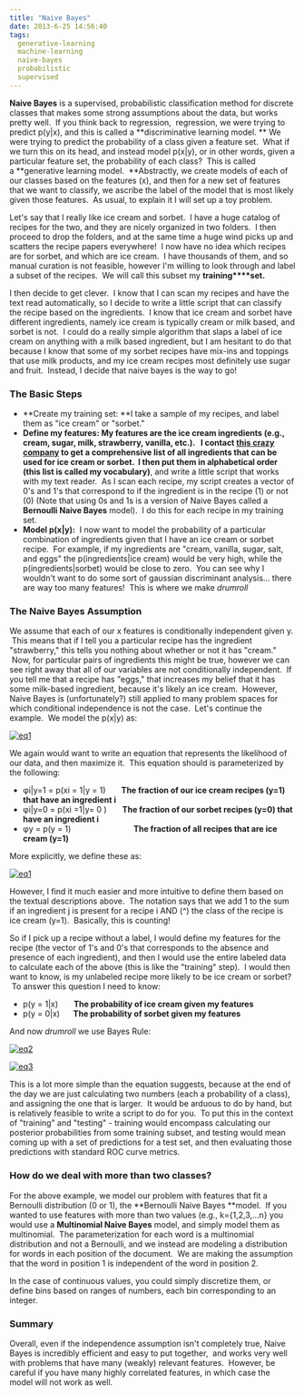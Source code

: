 ```yaml
---
title: "Naive Bayes"
date: 2013-6-25 14:56:40
tags:
  generative-learning
  machine-learning
  naive-bayes
  probabilistic
  supervised
---
```



**Naive Bayes** is a supervised, probabilistic classification method for discrete classes that makes some strong assumptions about the data, but works pretty well.  If you think back to regression,  regression, we were trying to predict p(y|x), and this is called a **discriminative learning model. ** We were trying to predict the probability of a class given a feature set.  What if we turn this on its head, and instead model p(x|y), or in other words, given a particular feature set, the probability of each class?  This is called a **generative learning model.  **Abstractly, we create models of each of our classes based on the features (x), and then for a new set of features that we want to classify, we ascribe the label of the model that is most likely given those features.  As usual, to explain it I will set up a toy problem.

Let's say that I really like ice cream and sorbet.  I have a huge catalog of recipes for the two, and they are nicely organized in two folders.  I then proceed to drop the folders, and at the same time a huge wind picks up and scatters the recipe papers everywhere!  I now have no idea which recipes are for sorbet, and which are ice cream.  I have thousands of them, and so manual curation is not feasible, however I'm willing to look through and label a subset of the recipes.  We will call this subset my **training****set.**

I then decide to get clever.  I know that I can scan my recipes and have the text read automatically, so I decide to write a little script that can classify the recipe based on the ingredients.  I know that ice cream and sorbet have different ingredients, namely ice cream is typically cream or milk based, and sorbet is not.  I could do a really simple algorithm that slaps a label of ice cream on anything with a milk based ingredient, but I am hesitant to do that because I know that some of my sorbet recipes have mix-ins and toppings that use milk products, and my ice cream recipes most definitely use sugar and fruit.  Instead, I decide that naive bayes is the way to go!

### **The Basic Steps**

- **Create my training set: **I take a sample of my recipes, and label them as "ice cream" or "sorbet."
- **Define my features: **My features are the ice cream ingredients (e.g., cream, sugar, milk, strawberry, vanilla, etc.).   I contact [this crazy company](http://www.mastersoncompany.com/ice_cream_ingredients.html) to get a comprehensive list of all ingredients that can be used for ice cream or sorbet.  I then put them in alphabetical order (this list is called my **vocabulary****)**, and write a little script that works with my text reader.  As I scan each recipe, my script creates a vector of 0's and 1's that correspond to if the ingredient is in the recipe (1) or not (0) (Note that using 0s and 1s is a version of Naive Bayes called a **Bernoulli Naive Bayes** model).  I do this for each recipe in my training set.
- **Model p(x|y):**  I now want to model the probability of a particular combination of ingredients given that I have an ice cream or sorbet recipe.  For example, if my ingredients are "cream, vanilla, sugar, salt, and eggs" the p(ingredients|ice cream) would be very high, while the p(ingredients|sorbet) would be close to zero.  You can see why I wouldn't want to do some sort of gaussian discriminant analysis... there are way too many features!  This is where we make *drumroll*

### **The Naive Bayes Assumption**

We assume that each of our x features is conditionally independent given y.  This means that if I tell you a particular recipe has the ingredient "strawberry," this tells you nothing about whether or not it has "cream."  Now, for particular pairs of ingredients this might be true, however we can see right away that all of our variables are not conditionally independent.  If you tell me that a recipe has "eggs," that increases my belief that it has some milk-based ingredient, because it's likely an ice cream.  However, Naive Bayes is (unfortunately?) still applied to many problem spaces for which conditional independence is not the case.  Let's continue the example.  We model the p(x|y) as:

[![eq1](http://www.vbmis.com/learn/wp-content/uploads/2013/06/eq13.png)](http://www.vbmis.com/learn/wp-content/uploads/2013/06/eq13.png)

We again would want to write an equation that represents the likelihood of our data, and then maximize it.  This equation should is parameterized by the following:

- φi|y=1 = p(xi = 1|y = 1)       **The fraction of our ice cream recipes (y=1) that have an ingredient i**
- φi|y=0 = p(xi =1|y= 0 )       **The fraction of our sorbet recipes (y=0) that have an ingredient i**
- φy = p(y = 1)                            **The fraction of all recipes that are ice cream (y=1)**

More explicitly, we define these as:

[![eq1](http://www.vbmis.com/learn/wp-content/uploads/2013/06/eq14-300x163.png)](http://www.vbmis.com/learn/wp-content/uploads/2013/06/eq14.png)

However, I find it much easier and more intuitive to define them based on the textual descriptions above.  The notation says that we add 1 to the sum if an ingredient j is present for a recipe i AND (^) the class of the recipe is ice cream (y=1).  Basically, this is counting!

So if I pick up a recipe without a label, I would define my features for the recipe (the vector of 1's and 0's that corresponds to the absence and presence of each ingredient), and then I would use the entire labeled data to calculate each of the above (this is like the "training" step).  I would then want to know, is my unlabeled recipe more likely to be ice cream or sorbet?  To answer this question I need to know:

- p(y = 1|x)       **The probability of ice cream given my features**
- p(y = 0|x)      **The probability of sorbet given my features**

And now *drumroll* we use Bayes Rule:

[![eq2](http://www.vbmis.com/learn/wp-content/uploads/2013/06/eq28-300x57.png)](http://www.vbmis.com/learn/wp-content/uploads/2013/06/eq28.png)

[![eq3](http://www.vbmis.com/learn/wp-content/uploads/2013/06/eq33-300x37.png)](http://www.vbmis.com/learn/wp-content/uploads/2013/06/eq33.png)

This is a lot more simple than the equation suggests, because at the end of the day we are just calculating two numbers (each a probability of a class), and assigning the one that is larger.  It would be arduous to do by hand, but is relatively feasible to write a script to do for you.  To put this in the context of "training" and "testing" - training would encompass calculating our posterior probabilities from some training subset, and testing would mean coming up with a set of predictions for a test set, and then evaluating those predictions with standard ROC curve metrics.

### How do we deal with more than two classes?

For the above example, we model our problem with features that fit a Bernoulli distribution (0 or 1), the **Bernoulli Naive Bayes **model.  If you wanted to use features with more than two values (e.g., k={1,2,3,...n} you would use a **Multinomial Naive Bayes** model, and simply model them as multinomial.  The parameterization for each word is a multinomial distribution and not a Bernoulli, and we instead are modeling a distribution for words in each position of the document.  We are making the assumption that the word in position 1 is independent of the word in position 2.

In the case of continuous values, you could simply discretize them, or define bins based on ranges of numbers, each bin corresponding to an integer.

### Summary

Overall, even if the independence assumption isn't completely true, Naive Bayes is incredibly efficient and easy to put together,  and works very well with problems that have many (weakly) relevant features.  However, be careful if you have many highly correlated features, in which case the model will not work as well.


